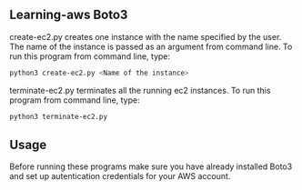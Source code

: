 ## Learning-aws  Boto3 

create-ec2.py creates one instance with the name specified by the user.
The name of the instance is passed as an argument from command line.
To run this program from command line, type:

```bash
python3 create-ec2.py <Name of the instance>
```


terminate-ec2.py terminates all the running ec2 instances.
To run this program from command line, type:

```bash
python3 terminate-ec2.py
```

## Usage

Before running these programs make sure you have already installed Boto3 and set up autentication credentials for your AWS account. 
